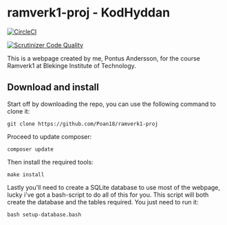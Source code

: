 # ramverk1-proj - KodHyddan
 
[![CircleCI](https://circleci.com/gh/Poan18/ramverk1-proj.svg?style=svg)](https://circleci.com/gh/Poan18/ramverk1-proj)

[![Scrutinizer Code Quality](https://scrutinizer-ci.com/g/Poan18/ramverk1-proj/badges/quality-score.png?b=master)](https://scrutinizer-ci.com/g/Poan18/ramverk1-proj/?branch=master)

This is a webpage created by me, Pontus Andersson, for the course Ramverk1 at Blekinge Institute of Technology.

## Download and install

Start off by downloading the repo, you can use the following command to clone it:
```
git clone https://github.com/Poan18/ramverk1-proj

```

Proceed to update composer:
```
composer update
```

Then install the required tools:
```
make install
```

Lastly you'll need to create a SQLite database to use most of the webpage, lucky i've got a bash-script to do all of this for you. This script will both create the database and the tables required.  You just need to run it:
```
bash setup-database.bash
```